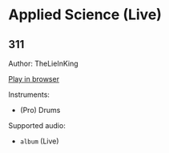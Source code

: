 # Applied Science \(Live\)

## 311

Author: TheLieInKing

[Play in browser](http://pages.cs.wisc.edu/~tolly/customs/?title=applied-science&artist=other)

Instruments:

  * (Pro) Drums

Supported audio:

  * `album` (Live)

